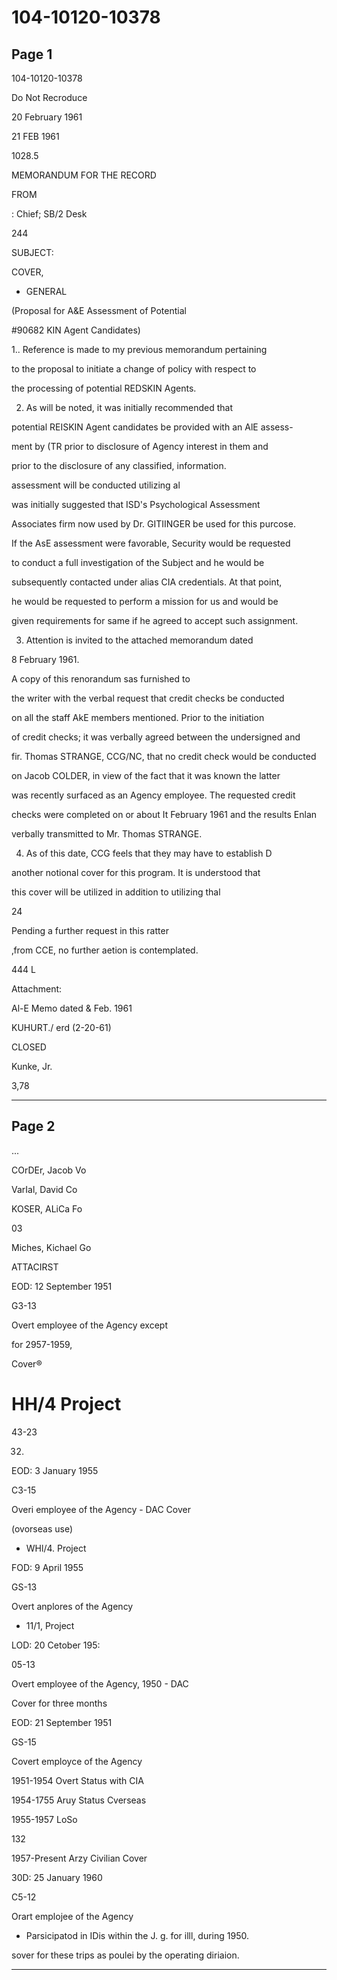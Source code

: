 # 104-10120-10378

## Page 1

104-10120-10378

Do Not Recroduce

20 February 1961

21 FEB 1961

1028.5

MEMORANDUM FOR THE RECORD

FROM

: Chief; SB/2 Desk

244

SUBJECT:

COVER,

- GENERAL

(Proposal for A&E Assessment of Potential

#90682 KIN Agent Candidates)

1.. Reference is made to my previous memorandum pertaining

to the proposal to initiate a change of policy with respect to

the processing of potential REDSKIN Agents.

2. As will be noted, it was initially recommended that

potential REISKIN Agent candidates be provided with an AlE assess-

ment by (TR prior to disclosure of Agency interest in them and

prior to the disclosure of any classified, information.

assessment will be conducted utilizing al

was initially suggested that ISD's Psychological Assessment

Associates firm now used by Dr. GITIINGER be used for this purcose.

If the AsE assessment were favorable, Security would be requested

to conduct a full investigation of the Subject and he would be

subsequently contacted under alias CIA credentials. At that point,

he would be requested to perform a mission for us and would be

given requirements for same if he agreed to accept such assignment.

3. Attention is invited to the attached memorandum dated

8 February 1961.

A copy of this renorandum sas furnished to

the writer with the verbal request that credit checks be conducted

on all the staff AkE members mentioned. Prior to the initiation

of credit checks; it was verbally agreed between the undersigned and

fir. Thomas STRANGE, CCG/NC, that no credit check would be conducted

on Jacob COLDER, in view of the fact that it was known the latter

was recently surfaced as an Agency employee. The requested credit

checks were completed on or about It February 1961 and the results Enlan

verbally transmitted to Mr. Thomas STRANGE.

4. As of this date, CCG feels that they may have to establish D

another notional cover for this program. It is understood that

this cover will be utilized in addition to utilizing thal

24

Pending a further request in this ratter

‚from CCE, no further aetion is contemplated.

444 L

Attachment:

Al-E Memo dated & Feb. 1961

KUHURT./ erd (2-20-61)

CLOSED

Kunke, Jr.

3,78

---

## Page 2

...

COrDEr, Jacob Vo

VarIal, David Co

KOSER, ALiCa Fo

03

Miches, Kichael Go

ATTACIRST

EOD: 12 September 1951

G3-13

Overt employee of the Agency except

for 2957-1959,

Cover®

# HH/4 Project

43-23

32.

EOD: 3 January 1955

C3-15

Overi employee of the Agency - DAC Cover

(ovorseas use)

* WHl/4. Project

FOD: 9 April 1955

GS-13

Overt anplores of the Agency

* 11/1, Project

LOD: 20 Cetober 195:

05-13

Overt employee of the Agency, 1950 - DAC

Cover for three months

EOD: 21 September 1951

GS-15

Covert employce of the Agency

1951-1954 Overt Status with CIA

1954-1755 Aruy Status Cverseas

1955-1957 LoSo

132

1957-Present Arzy Civilian Cover

30D: 25 January 1960

C5-12

Orart emplojee of the Agency

* Parsicipatod in IDis within the J. g. for illl, during 1950.

sover for these trips as poulei by the operating diriaion.

---

